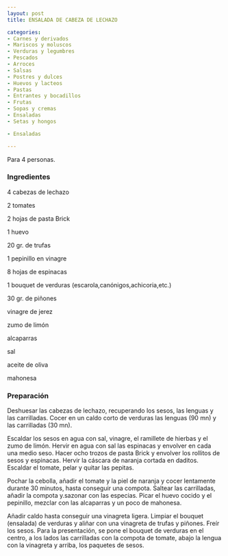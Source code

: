 ```yaml
---
layout: post
title: ENSALADA DE CABEZA DE LECHAZO

categories:
- Carnes y derivados
- Mariscos y moluscos
- Verduras y legumbres
- Pescados
- Arroces
- Salsas
- Postres y dulces
- Huevos y lacteos
- Pastas
- Entrantes y bocadillos
- Frutas
- Sopas y cremas
- Ensaladas
- Setas y hongos

- Ensaladas

---
```

Para 4 personas.

<h3>Ingredientes</h3>

4 cabezas de lechazo

2 tomates

2 hojas de pasta Brick

1 huevo

20 gr. de trufas

1 pepinillo en vinagre

8 hojas de espinacas

1 bouquet de verduras (escarola,canónigos,achicoria,etc.)

30 gr. de piñones

vinagre de jerez

zumo de limón

alcaparras

sal

aceite de oliva

mahonesa

<h3>Preparación</h3>

Deshuesar las cabezas de lechazo, recuperando los sesos, las lenguas y las carrilladas. Cocer en un caldo corto de verduras las lenguas (90 mn) y las carrilladas (30 mn).

Escaldar los sesos en agua con sal, vinagre, el ramillete de hierbas y el zumo de limón. Hervir en agua con sal las espinacas y envolver en cada una medio seso. Hacer ocho trozos de pasta Brick y envolver los rollitos de sesos y espinacas. Hervir la cáscara de naranja cortada en daditos. Escaldar el tomate, pelar y quitar las pepitas.

Pochar la cebolla, añadir el tomate y la piel de naranja y cocer lentamente durante 30 minutos, hasta conseguir una compota. Saltear las carrilladas, añadir la compota y.sazonar con las especias. Picar el huevo cocido y el pepinillo, mezclar con las alcaparras y un poco de mahonesa.

Añadir caldo hasta conseguir una vinagreta ligera. Limpiar el bouquet (ensalada) de verduras y aliñar con una vinagreta de trufas y piñones. Freír los sesos. Para la presentación, se pone el bouquet de verduras en el centro, a los lados las carrilladas con la compota de tomate, abajo la lengua con la vinagreta y arriba, los paquetes de sesos.

